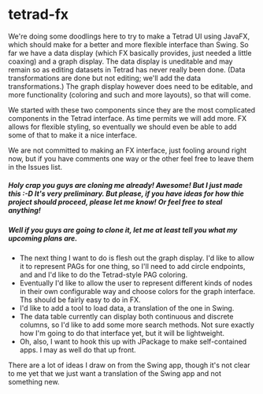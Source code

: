 # tetrad-fx

We're doing some doodlings here to try to make a Tetrad UI using JavaFX, which should make for a better and more flexible interface than Swing. So far we have a data display (which FX basically provides, just needed a little coaxing) and a graph display. The data display is uneditable and may remain so as editing datasets in Tetrad has never really been done. (Data transformations are done but not editing; we'll add the data transformations.) The graph display however does need to be editable, and more functionality (coloring and such and more layouts), so that will come.

We started with these two components since they are the most complicated components in the Tetrad interface. As time permits we will add more. FX allows for flexible styling, so eventually we should even be able to add some of that to make it a nice interface.

We are not committed to making an FX interface, just fooling around right now, but if you have comments one way or the other feel free to leave them in the Issues list.

##### Holy crap you guys are cloning me already! Awesome! But I _just made this_ :-D It's very preliminary. But please, if you have ideas for how thie project should proceed, please let me know! Or feel free to steal anything!

##### Well if you guys are going to clone it, let me at least tell you what my upcoming plans are.
* The next thing I want to do is flesh out the graph display. I'd like to allow it to represent PAGs for one thing, so I'll need to add circle endpoints, and and I'd like to do the Tetrad-style PAG coloring.
* Eventually I'd like to allow the user to represent different kinds of nodes in their own configurable way and choose colors for the graph interface. Ths should be fairly easy to do in FX.
* I'd like to add a tool to load data, a translation of the one in Swing.
* The data table currently can display both continuous and discrete columns, so I'd like to add some more search methods. Not sure exactly how I'm going to do that interface yet, but it will be lightweight.
* Oh, also, I want to hook this up with JPackage to make self-contained apps. I may as well do that up front.

There are a lot of ideas I draw on from the Swing app, though it's not clear to me yet that we just want a translation of the Swing app and not something new.
